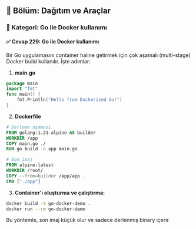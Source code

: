 ## 📘 Bölüm: Dağıtım ve Araçlar  
### 🔹 Kategori: Go ile Docker kullanımı  
#### ✅ Cevap 229: Go ile Docker kullanımı

Bir Go uygulamasını container haline getirmek için çok aşamalı (multi-stage) Docker build kullanılır. İşte adımlar:

1. **main.go**
```go
package main
import "fmt"
func main() {
    fmt.Println("Hello from Dockerized Go!")
}
```

2. **Dockerfile**
```Dockerfile
# Derleme aşaması
FROM golang:1.21-alpine AS builder
WORKDIR /app
COPY main.go ./
RUN go build -o app main.go

# Son imaj
FROM alpine:latest
WORKDIR /root/
COPY --from=builder /app/app .
CMD ["./app"]
```

3. **Container'ı oluşturma ve çalıştırma:**
```sh
docker build -t go-docker-demo .
docker run --rm go-docker-demo
```

Bu yöntemle, son imaj küçük olur ve sadece derlenmiş binary içerir.
